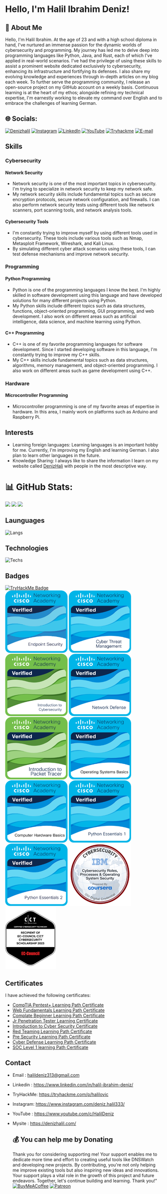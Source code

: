 # Hello, I'm Halil Ibrahim Deniz!

## 💫 About Me

Hello, I'm Halil Ibrahim. At the age of 23 and with a high school diploma in hand, I've nurtured an immense passion for the dynamic worlds of cybersecurity and programming. My journey has led me to delve deep into programming languages like Python, Java, and Rust, each of which I've applied in real-world scenarios. I've had the privilege of using these skills to assist a prominent website dedicated exclusively to cybersecurity, enhancing its infrastructure and fortifying its defenses. I also share my evolving knowledge and experiences through in-depth articles on my blog each week. To further serve the programming community, I release an open-source project on my GitHub account on a weekly basis. Continuous learning is at the heart of my ethos; alongside refining my technical expertise, I'm earnestly working to elevate my command over English and to embrace the challenges of learning German.

## 🌐 Socials:
[![Denizhalil](https://img.shields.io/badge/Denizhalil-%23E4405F.svg?logo=Denizhalil&logoColor=white)](https://denizhalil.com/)
[![Instagram](https://img.shields.io/badge/Instagram-%23E4405F.svg?logo=Instagram&logoColor=white)](https://instagram.com/deniz.halil333) 
[![LinkedIn](https://img.shields.io/badge/LinkedIn-%230077B5.svg?logo=linkedin&logoColor=white)](https://linkedin.com/in/halil-ibrahim-deniz) 
[![YouTube](https://img.shields.io/badge/YouTube-%23FF0000.svg?logo=YouTube&logoColor=white)](https://youtube.com/@HalilDeniz) 
[![Tryhackme](https://img.shields.io/badge/Tryhackme-%23E4405F.svg?logo=Tryhackme&logoColor=white)](https://tryhackme.com/p/halilovic)
[![E-mail](https://img.shields.io/badge/email-%23E4405F.svg?logo=email&logoColor=white)](halildeniz313@gmail.com)


## Skills

### Cybersecurity

#### Network Security

- Network security is one of the most important topics in cybersecurity. I'm trying to specialize in network security to keep my network safe.
- My network security skills include fundamental topics such as secure encryption protocols, secure network configuration, and firewalls. I can also perform network security tests using different tools like network scanners, port scanning tools, and network analysis tools.

#### Cybersecurity Tools

- I'm constantly trying to improve myself by using different tools used in cybersecurity. These tools include various tools such as Nmap, Metasploit Framework, Wireshark, and Kali Linux.
- By simulating different cyber attack scenarios using these tools, I can test defense mechanisms and improve network security.

### Programming

#### Python Programming

- Python is one of the programming languages I know the best. I'm highly skilled in software development using this language and have developed solutions for many different projects using Python.
- My Python skills include different topics such as data structures, functions, object-oriented programming, GUI programming, and web development. I also work on different areas such as artificial intelligence, data science, and machine learning using Python.

#### C++ Programming

- C++ is one of my favorite programming languages for software development. Since I started developing software in this language, I'm constantly trying to improve my C++ skills.
- My C++ skills include fundamental topics such as data structures, algorithms, memory management, and object-oriented programming. I also work on different areas such as game development using C++.

### Hardware

#### Microcontroller Programming

- Microcontroller programming is one of my favorite areas of expertise in hardware. In this area, I mainly work on platforms such as Arduino and Raspberry Pi.

## Interests

- Learning foreign languages: Learning languages is an important hobby for me. Currently, I'm improving my English and learning German. I also plan to learn other languages in the future.
- Knowledge Sharing: I always like to share the information I learn on my website called [DenizHali](https://denizhalil.com) with people in the most descriptive way.

# 📊 GitHub Stats:
![](https://github-readme-stats.vercel.app/api?username=halildeniz&theme=tokyonight&hide_border=false&include_all_commits=true&count_private=true)
![](https://github-readme-streak-stats.herokuapp.com/?user=halildeniz&theme=tokyonight&hide_border=false)
![](https://github-readme-stats.vercel.app/api/top-langs/?username=halildeniz&theme=tokyonight&hide_border=false&include_all_commits=true&count_private=true&layout=compact)
## Launguages
![Langs](https://skillicons.dev/icons?i=python,cpp,php,bash,powershell,sqlite,mysql,html")
## Technologies
![Techs](https://skillicons.dev/icons?i=linux,github,bash,gitlab,raspberrypi,powershell,vim")

## Badges
[![TryHackMe Badge](https://tryhackme-badges.s3.amazonaws.com/halilovic.png)](https://tryhackme.com/p/halilovic)<br>
<img weight=200 height=200 src="endpoint-security.png">
<img weight=200 height=200 src="ctm.png">
<img weight=200 height=200 src="ic.png">
<img weight=200 height=200 src="network-defense.png">
<img weight=200 height=200 src="introduction-to-packet-tracer.png">
<img weight=200 height=200 src="operating-systems-basics.png">
<img weight=200 height=200 src="computer-hardware-basics.png">
<img weight=200 height=200 src="python-essentials-1.1.png">
<img weight=200 height=200 src="python-essentials-2.png">
<img weight=200 height=200 src="crposs.png">
<img weight=200 height=200 src="badge.png">


## Certificates
I have achieved the following certificates:
- [CompTIA Pentest+ Learning Path Certificate](https://tryhackme-certificates.s3-eu-west-1.amazonaws.com/THM-WJJBPULUUZ.png)
- [Web Fundamentals Learning Path Certificate](https://tryhackme-certificates.s3-eu-west-1.amazonaws.com/THM-B9TDMJ2WEX.png)
- [Complate Beginner Learning Path Certificate](https://tryhackme-certificates.s3-eu-west-1.amazonaws.com/THM-3MEB4WAZ49.png)
- [Jr Penetration Tester Learning Certificate](https://tryhackme-certificates.s3-eu-west-1.amazonaws.com/THM-LIGW7HCEYJ.png)
- [Introduction to Cyber Security Certificate](https://tryhackme-certificates.s3-eu-west-1.amazonaws.com/THM-IPRMSN7E9Q.png)
- [Red Teaming Learning Path Certificate](https://tryhackme-certificates.s3-eu-west-1.amazonaws.com/THM-NCWCUV3KS8.png)
- [Pre Security Learning Path Certificate](https://tryhackme-certificates.s3-eu-west-1.amazonaws.com/THM-QUUCHXZJGP.png)
- [Cyber Defense Learning Path Certificate](https://tryhackme-certificates.s3-eu-west-1.amazonaws.com/THM-ALYOXGPUMY.png)
- [SOC Level 1 learning Path Certificate](https://tryhackme-certificates.s3-eu-west-1.amazonaws.com/THM-TEL2JZTZA3.png)

## Contact

- Email    : halildeniz313@gmail.com
- Linkedin : https://www.linkedin.com/in/halil-ibrahim-deniz/
- TryHackMe: https://tryhackme.com/p/halilovic
- Instagram: https://www.instagram.com/deniz.halil333/
- YouTube  : https://www.youtube.com/c/HalilDeniz
- Mysite   : https://denizhalil.com/

  ## 💰 You can help me by Donating
  Thank you for considering supporting me! Your support enables me to dedicate more time and effort to creating useful tools like DNSWatch and developing new projects. By contributing, you're not only helping me improve existing tools but also inspiring new ideas and innovations. Your support plays a vital role in the growth of this project and future endeavors. Together, let's continue building and learning. Thank you!"<br>
  [![BuyMeACoffee](https://img.shields.io/badge/Buy%20Me%20a%20Coffee-ffdd00?style=for-the-badge&logo=buy-me-a-coffee&logoColor=black)](https://buymeacoffee.com/halildeniz) 
  [![Patreon](https://img.shields.io/badge/Patreon-F96854?style=for-the-badge&logo=patreon&logoColor=white)](https://patreon.com/denizhalil) 

  
